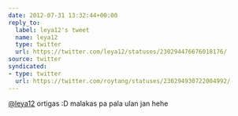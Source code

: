```yaml
---
date: 2012-07-31 13:32:44+00:00
reply_to:
  label: leya12's tweet
  name: leya12
  type: twitter
  url: https://twitter.com/leya12/statuses/230294476676018176/
source: twitter
syndicated:
- type: twitter
  url: https://twitter.com/roytang/statuses/230294930722004992/
---
```


[@leya12](https://twitter.com/leya12/) ortigas :D malakas pa pala ulan jan hehe